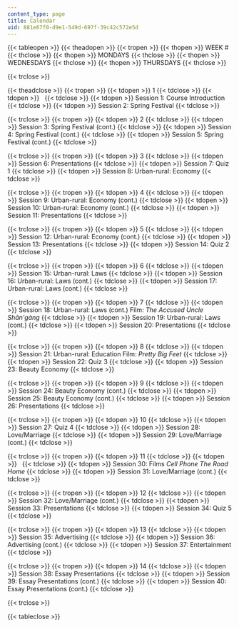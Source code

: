 ```yaml
---
content_type: page
title: Calendar
uid: 881e67f0-d9e1-549d-697f-39c42c572e5d
---
```


{{< tableopen >}}
{{< theadopen >}}
{{< tropen >}}
{{< thopen >}}
WEEK #
{{< thclose >}}
{{< thopen >}}
MONDAYS
{{< thclose >}}
{{< thopen >}}
WEDNESDAYS
{{< thclose >}}
{{< thopen >}}
THURSDAYS
{{< thclose >}}

{{< trclose >}}

{{< theadclose >}}
{{< tropen >}}
{{< tdopen >}}
1
{{< tdclose >}}
{{< tdopen >}}
 
{{< tdclose >}}
{{< tdopen >}}
Session 1: Course Introduction
{{< tdclose >}}
{{< tdopen >}}
Session 2: Spring Festival
{{< tdclose >}}

{{< trclose >}}
{{< tropen >}}
{{< tdopen >}}
2
{{< tdclose >}}
{{< tdopen >}}
Session 3: Spring Festival (cont.)
{{< tdclose >}}
{{< tdopen >}}
Session 4: Spring Festival (cont.)
{{< tdclose >}}
{{< tdopen >}}
Session 5: Spring Festival (cont.)
{{< tdclose >}}

{{< trclose >}}
{{< tropen >}}
{{< tdopen >}}
3
{{< tdclose >}}
{{< tdopen >}}
Session 6: Presentations
{{< tdclose >}}
{{< tdopen >}}
Session 7: Quiz 1
{{< tdclose >}}
{{< tdopen >}}
Session 8: Urban-rural: Economy
{{< tdclose >}}

{{< trclose >}}
{{< tropen >}}
{{< tdopen >}}
4
{{< tdclose >}}
{{< tdopen >}}
Session 9: Urban-rural: Economy (cont.)
{{< tdclose >}}
{{< tdopen >}}
Session 10: Urban-rural: Economy (cont.)
{{< tdclose >}}
{{< tdopen >}}
Session 11: Presentations
{{< tdclose >}}

{{< trclose >}}
{{< tropen >}}
{{< tdopen >}}
5
{{< tdclose >}}
{{< tdopen >}}
Session 12: Urban-rural: Economy (cont.)
{{< tdclose >}}
{{< tdopen >}}
Session 13: Presentations
{{< tdclose >}}
{{< tdopen >}}
Session 14: Quiz 2
{{< tdclose >}}

{{< trclose >}}
{{< tropen >}}
{{< tdopen >}}
6
{{< tdclose >}}
{{< tdopen >}}
Session 15: Urban-rural: Laws
{{< tdclose >}}
{{< tdopen >}}
Session 16: Urban-rural: Laws (cont.)
{{< tdclose >}}
{{< tdopen >}}
Session 17: Urban-rural: Laws (cont.)
{{< tdclose >}}

{{< trclose >}}
{{< tropen >}}
{{< tdopen >}}
7
{{< tdclose >}}
{{< tdopen >}}
Session 18: Urban-rural: Laws (cont.) Film: _The Accused Uncle Shān'gàng_
{{< tdclose >}}
{{< tdopen >}}
Session 19: Urban-rural: Laws (cont.)
{{< tdclose >}}
{{< tdopen >}}
Session 20: Presentations
{{< tdclose >}}

{{< trclose >}}
{{< tropen >}}
{{< tdopen >}}
8
{{< tdclose >}}
{{< tdopen >}}
Session 21: Urban-rural: Education Film: _Pretty Big Feet_
{{< tdclose >}}
{{< tdopen >}}
Session 22: Quiz 3
{{< tdclose >}}
{{< tdopen >}}
Session 23: Beauty Economy
{{< tdclose >}}

{{< trclose >}}
{{< tropen >}}
{{< tdopen >}}
9
{{< tdclose >}}
{{< tdopen >}}
Session 24: Beauty Economy (cont.)
{{< tdclose >}}
{{< tdopen >}}
Session 25: Beauty Economy (cont.)
{{< tdclose >}}
{{< tdopen >}}
Session 26: Presentations
{{< tdclose >}}

{{< trclose >}}
{{< tropen >}}
{{< tdopen >}}
10
{{< tdclose >}}
{{< tdopen >}}
Session 27: Quiz 4
{{< tdclose >}}
{{< tdopen >}}
Session 28: Love/Marriage
{{< tdclose >}}
{{< tdopen >}}
Session 29: Love/Marriage (cont.)
{{< tdclose >}}

{{< trclose >}}
{{< tropen >}}
{{< tdopen >}}
11
{{< tdclose >}}
{{< tdopen >}}
 
{{< tdclose >}}
{{< tdopen >}}
Session 30: Films _Cell Phone_ _The Road Home_
{{< tdclose >}}
{{< tdopen >}}
Session 31: Love/Marriage (cont.)
{{< tdclose >}}

{{< trclose >}}
{{< tropen >}}
{{< tdopen >}}
12
{{< tdclose >}}
{{< tdopen >}}
Session 32: Love/Marriage (cont.)
{{< tdclose >}}
{{< tdopen >}}
Session 33: Presentations
{{< tdclose >}}
{{< tdopen >}}
Session 34: Quiz 5
{{< tdclose >}}

{{< trclose >}}
{{< tropen >}}
{{< tdopen >}}
13
{{< tdclose >}}
{{< tdopen >}}
Session 35: Advertising
{{< tdclose >}}
{{< tdopen >}}
Session 36: Advertising (cont.)
{{< tdclose >}}
{{< tdopen >}}
Session 37: Entertainment
{{< tdclose >}}

{{< trclose >}}
{{< tropen >}}
{{< tdopen >}}
14
{{< tdclose >}}
{{< tdopen >}}
Session 38: Essay Presentations
{{< tdclose >}}
{{< tdopen >}}
Session 39: Essay Presentations (cont.)
{{< tdclose >}}
{{< tdopen >}}
Session 40: Essay Presentations (cont.)
{{< tdclose >}}

{{< trclose >}}

{{< tableclose >}}